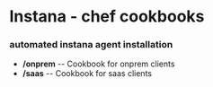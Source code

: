 # Instana - chef cookbooks

### automated instana agent installation

* **/onprem** -- Cookbook for onprem clients
* **/saas** -- Cookbook for saas clients
